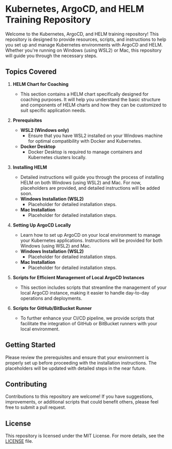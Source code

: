 # Kubernetes, ArgoCD, and HELM Training Repository

Welcome to the Kubernetes, ArgoCD, and HELM training repository! This repository is designed to provide resources, scripts, and instructions to help you set up and manage Kubernetes environments with ArgoCD and HELM. Whether you're running on Windows (using WSL2) or Mac, this repository will guide you through the necessary steps.

## Topics Covered

1. **HELM Chart for Coaching**
   - This section contains a HELM chart specifically designed for coaching purposes. It will help you understand the basic structure and components of HELM charts and how they can be customized to suit specific application needs.

2. **Prerequisites**
   - **WSL2 (Windows only)**
     - Ensure that you have WSL2 installed on your Windows machine for optimal compatibility with Docker and Kubernetes.
   - **Docker Desktop**
     - Docker Desktop is required to manage containers and Kubernetes clusters locally.

3. **Installing HELM**
   - Detailed instructions will guide you through the process of installing HELM on both Windows (using WSL2) and Mac. For now, placeholders are provided, and detailed instructions will be added soon.
   - **Windows Installation (WSL2)**
     - Placeholder for detailed installation steps.
   - **Mac Installation**
     - Placeholder for detailed installation steps.

4. **Setting Up ArgoCD Locally**
   - Learn how to set up ArgoCD on your local environment to manage your Kubernetes applications. Instructions will be provided for both Windows (using WSL2) and Mac.
   - **Windows Installation (WSL2)**
     - Placeholder for detailed installation steps.
   - **Mac Installation**
     - Placeholder for detailed installation steps.

5. **Scripts for Efficient Management of Local ArgoCD Instances**
   - This section includes scripts that streamline the management of your local ArgoCD instance, making it easier to handle day-to-day operations and deployments.

6. **Scripts for GitHub/BitBucket Runner**
   - To further enhance your CI/CD pipeline, we provide scripts that facilitate the integration of GitHub or BitBucket runners with your local environment.

## Getting Started

Please review the prerequisites and ensure that your environment is properly set up before proceeding with the installation instructions. The placeholders will be updated with detailed steps in the near future.

## Contributing

Contributions to this repository are welcome! If you have suggestions, improvements, or additional scripts that could benefit others, please feel free to submit a pull request.

## License

This repository is licensed under the MIT License. For more details, see the [LICENSE](LICENSE) file.
